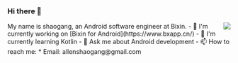 ### Hi there 👋
<img align="right" src="https://github-readme-stats.vercel.app/api?username=csgsky&show_icons=true&icon_color=0366d6&text_color=24292e&bg_color=ffffff&hide_title=true" />
My name is shaogang, an Android software engineer at Bixin.
- 🔭  I'm currently working on [Bixin for Android](https://www.bxapp.cn/)
- 🌱  I'm currently learning Kotlin
- 💬  Ask me about Android development
- 📫  How to reach me: 
  * Email: allenshaogang@gmail.com
  
